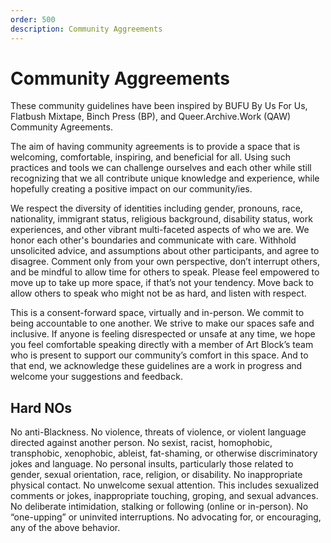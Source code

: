 ```yaml
---
order: 500
description: Community Aggreements 
---
```

# Community Aggreements 

These community guidelines have been inspired by BUFU By Us For Us, Flatbush Mixtape, Binch Press (BP), and Queer.Archive.Work (QAW)  Community Agreements. 

The aim of having community agreements is to provide a space that is welcoming, comfortable, inspiring, and beneficial for all. Using such practices and tools we can challenge ourselves and each other while still recognizing that we all contribute unique knowledge and experience, while hopefully creating a positive impact on our community/ies.

We respect the diversity of identities including gender, pronouns, race, nationality, immigrant status, religious background, disability status, work experiences, and other vibrant multi-faceted aspects of who we are. We honor each other's boundaries and communicate with care. Withhold unsolicited advice, and assumptions about other participants, and agree to disagree. Comment only from your own perspective, don’t interrupt others, and be mindful to allow time for others to speak. Please feel empowered to move up to take up more space, if that’s not your tendency. Move back to allow others to speak who might not be as hard, and listen with respect. 

This is a consent-forward space, virtually and in-person. We commit to being accountable to one another. We strive to make our spaces safe and inclusive. If anyone is feeling disrespected or unsafe at any time, we hope you feel comfortable speaking directly with a member of Art Block’s team who is present to support our community’s comfort in this space. And to that end, we acknowledge these guidelines are a work in progress and welcome your suggestions and feedback.

## Hard NOs
No anti-Blackness.
No violence, threats of violence, or violent
language directed against another person.
No sexist, racist, homophobic, transphobic, xenophobic, ableist, fat-shaming, or otherwise discriminatory jokes and language.
No personal insults, particularly those related to gender, sexual orientation, race, religion, or disability.
No inappropriate physical contact.
No unwelcome sexual attention. This includes sexualized comments or jokes, inappropriate touching, groping, and sexual advances.
No deliberate intimidation, stalking or following (online or in-person).
No “one-upping” or uninvited interruptions.
No advocating for, or encouraging, any of the above behavior.
